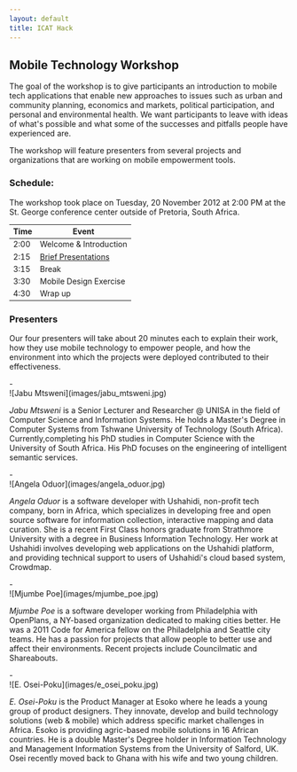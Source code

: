 ```yaml
---
layout: default
title: ICAT Hack
---
```



## Mobile Technology Workshop

The goal of the workshop is to give participants an introduction to mobile tech
applications that enable new approaches to issues such as urban and community
planning, economics and markets, political participation, and personal and
environmental health. We want participants to leave with ideas of what's
possible and what some of the successes and pitfalls people have experienced are.

The workshop will feature presenters from several projects and organizations
that are working on mobile empowerment tools.


### Schedule:

The workshop took place on Tuesday, 20 November 2012 at 2:00 PM at the St.
George conference center outside of Pretoria, South Africa.

  Time  | Event
--------|--------
  2:00  | Welcome & Introduction
  2:15  | [Brief Presentations](#Presenters)
  3:15  | Break
  3:30  | Mobile Design Exercise
  4:30  | Wrap up
  
### Presenters

Our four presenters will take about 20 minutes each to explain their
work, how they use mobile technology to empower people, and how the 
environment into which the projects were deployed contributed to their
effectiveness.

<div class="presenter-start">-</div>
![Jabu Mtsweni](images/jabu_mtsweni.jpg)

*Jabu Mtsweni* is a Senior Lecturer and Researcher @ UNISA in the field of
Computer Science and Information Systems. He holds a Master's Degree in Computer
Systems from Tshwane University of Technology (South Africa).
Currently,completing his PhD studies in Computer Science with the University of
South Africa. His PhD focuses on the engineering of intelligent semantic
services.

<div class="presenter-start">-</div>
![Angela Oduor](images/angela_oduor.jpg)

*Angela Oduor* is a software developer with Ushahidi, non-profit tech company, born
in Africa, which specializes in developing free and open source software for
information collection, interactive mapping and data curation. She is a recent
First Class honors graduate from Strathmore University with a degree in Business
Information Technology. Her work at Ushahidi involves developing web
applications on the Ushahidi platform, and providing technical support to users
of Ushahidi's cloud based system, Crowdmap.

<div class="presenter-start">-</div>
![Mjumbe Poe](images/mjumbe_poe.jpg)

*Mjumbe Poe* is a software developer working from Philadelphia with OpenPlans, a
NY-based organization dedicated to making cities better. He was a 2011 Code for
America fellow on the Philadelphia and Seattle city teams. He has a passion for
projects that allow people to better use and affect their environments. Recent
projects include Councilmatic and Shareabouts.

<div class="presenter-start">-</div>
![E. Osei-Poku](images/e_osei_poku.jpg)

*E. Osei-Poku* is the Product Manager at Esoko where he leads a young group
of product designers. They innovate, develop and build technology solutions (web
& mobile) which address specific market challenges in Africa. Esoko is providing
agric-based mobile solutions in 16 African countries. He is a double Master's
Degree holder in Information Technology and Management Information Systems from
the University of Salford, UK. Osei recently moved back to Ghana with his wife
and two young children.

